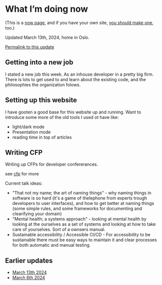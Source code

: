 # What I’m doing now
(This is a [now page](https://nownownow.com/about), and if you have your own site, [you should make one](https://nownownow.com/about), too.)

<!--Keep-->

Updated March 13th, 2024, home in Oslo.

[Permalink to this update](/now/2024.03.13)

## Getting into a new job

I stated a new job this week. As an inhouse developer in a pretty big firm. There is lots to get used to and learn about the existing code, and the philosophies the organization folows.




## Setting up this website

I have gooten a good base for this website up and running. Want to introduce some more of the old tools I used ot have like:

- light/dark mode
- Presentation mode
- reading time in top of articles

## Writing CFP

Writing up CFPs for developer confererances. 

see [cfp](/cfp/) for more

Current talk ideas:
- "That not my name; the art of naming things" - why naming things in software is so hard (it's a game of thelephone from experts trough developers to user interfaces), and how to get better at naming things (some simple rules, and some frameworks for documenting and clearifying your domain)
- "Mental health; a systems approach" - looking at mental health by looking at the ourselves as a set of systems and looking at how to take care of yourselves. Sort of a ownsers manual.
- Sustainable accessibility / Accessible CI/CD - For accessibility to be sustainable there must be easy ways to maintain it and clear processes for both automatic and manual testing.

<!-- Keep -->
## Earlier updates
- [March 13th 2024](/now/2024.03.13)
- [March 6th 2024](/now/2024.03.06)